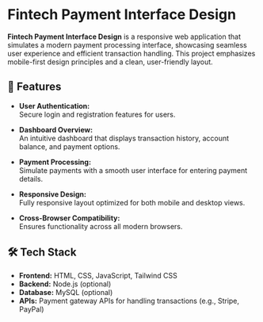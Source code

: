# Fintech Payment Interface Design

**Fintech Payment Interface Design** is a responsive web application that simulates a modern payment processing interface, showcasing seamless user experience and efficient transaction handling. This project emphasizes mobile-first design principles and a clean, user-friendly layout.

## 🚀 Features

- **User Authentication:**  
  Secure login and registration features for users.

- **Dashboard Overview:**  
  An intuitive dashboard that displays transaction history, account balance, and payment options.

- **Payment Processing:**  
  Simulate payments with a smooth user interface for entering payment details.

- **Responsive Design:**  
  Fully responsive layout optimized for both mobile and desktop views.

- **Cross-Browser Compatibility:**  
  Ensures functionality across all modern browsers.

## 🛠 Tech Stack

- **Frontend:** HTML, CSS, JavaScript, Tailwind CSS
- **Backend:** Node.js (optional)
- **Database:** MySQL (optional)
- **APIs:** Payment gateway APIs for handling transactions (e.g., Stripe, PayPal)


